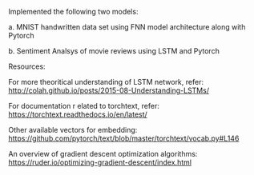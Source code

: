 Implemented the following two models:

a.  MNIST handwritten data set using FNN model architecture along with Pytorch 

b.  Sentiment Analsys of movie reviews using LSTM and Pytorch

Resources:

For more theoritical understanding of LSTM network, refer: 
http://colah.github.io/posts/2015-08-Understanding-LSTMs/ 

For documentation r elated to torchtext, refer:
https://torchtext.readthedocs.io/en/latest/


Other available vectors for embedding:
https://github.com/pytorch/text/blob/master/torchtext/vocab.py#L146

An overview of gradient descent optimization algorithms: 
https://ruder.io/optimizing-gradient-descent/index.html
